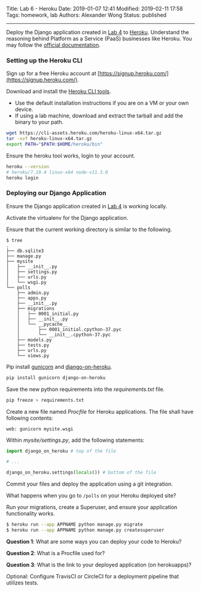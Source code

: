 Title: Lab 6 - Heroku
Date: 2019-01-07 12:41
Modified: 2019-02-11 17:58
Tags: homework, lab
Authors: Alexander Wong
Status: published

----

Deploy the Django application created in [Lab 4]({filename}lab-4.md) to [Heroku](https://www.heroku.com/). Understand the reasoning behind Platform as a Service (PaaS) businesses like Heroku. You may follow the [official documentation](https://devcenter.heroku.com/articles/django-app-configuration).

### Setting up the Heroku CLI

Sign up for a free Heroku account at [https://signup.heroku.com/](https://signup.heroku.com/).

Download and install the [Heroku CLI tools](https://devcenter.heroku.com/articles/heroku-cli#download-and-install).

* Use the default installation instructions if you are on a VM or your own device.
* If using a lab machine, download and extract the tarball and add the binary to your path.

```bash
wget https://cli-assets.heroku.com/heroku-linux-x64.tar.gz
tar -xvf heroku-linux-x64.tar.gz
export PATH="$PATH:$HOME/heroku/bin"
```

Ensure the heroku tool works, login to your account.

```bash
heroku --version
# heroku/7.19.4 linux-x64 node-v11.3.0
heroku login
```

### Deploying our Django Application

Ensure the Django application created in [Lab 4]({filename}lab-4.md) is working locally.

Activate the virtualenv for the Django application.

Ensure that the current working directory is similar to the following.

```text
$ tree 
.
├── db.sqlite3
├── manage.py
├── mysite
│   ├── __init__.py
│   ├── settings.py
│   ├── urls.py
│   └── wsgi.py
└── polls
    ├── admin.py
    ├── apps.py
    ├── __init__.py
    ├── migrations
    │   ├── 0001_initial.py
    │   ├── __init__.py
    │   └── __pycache__
    │       ├── 0001_initial.cpython-37.pyc
    │       └── __init__.cpython-37.pyc
    ├── models.py
    ├── tests.py
    ├── urls.py
    └── views.py

```

Pip install [gunicorn](https://gunicorn.org/) and [django-on-heroku](https://github.com/pkrefta/django-on-heroku).

```bash
pip install gunicorn django-on-heroku
```

Save the new python requirements into the *requirements.txt* file.

```bash
pip freeze > requirements.txt
```

Create a new file named *Procfile* for Heroku applications. The file shall have following contents:

```text
web: gunicorn mysite.wsgi
```

Within *mysite/settings.py*, add the following statements:

```python
import django_on_heroku # top of the file

# ...

django_on_heroku.settings(locals()) # bottom of the file
```

Commit your files and deploy the application using a git integration.

What happens when you go to `/polls` on your Heroku deployed site?

Run your migrations, create a Superuser, and ensure your application functionality works.

```bash
$ heroku run --app APPNAME python manage.py migrate
$ heroku run --app APPNAME python manage.py createsuperuser
```

**Question 1**: What are some ways you can deploy your code to Heroku?

**Question 2**: What is a Procfile used for?

**Question 3**: What is the link to your deployed application (on herokuapps)?

Optional: Configure TravisCI or CircleCI for a deployment pipeline that utilizes tests.
